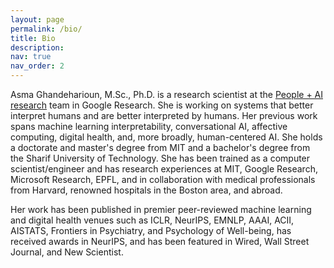 ```yaml
---
layout: page
permalink: /bio/
title: Bio
description: 
nav: true
nav_order: 2
---
```


Asma Ghandeharioun, M.Sc., Ph.D. is a research scientist at the <a href="https://google.ai/pair/">People + AI research</a> team in Google Research. She is working on systems that better interpret humans and are better interpreted by humans. Her previous work spans machine learning interpretability, conversational AI, affective computing, digital health, and, more broadly, human-centered AI. She holds a doctorate and master's degree from MIT and a bachelor's degree from the Sharif University of Technology. She has been trained as a computer scientist/engineer and has research experiences at MIT, Google Research, Microsoft Research, EPFL, and in collaboration with medical professionals from Harvard, renowned hospitals in the Boston area, and abroad.

 Her work has been published in premier peer-reviewed machine learning and digital health venues such as ICLR, NeurIPS, EMNLP, AAAI, ACII, AISTATS, Frontiers in Psychiatry, and Psychology of Well-being, has received awards in NeurIPS, and has been featured in Wired, Wall Street Journal, and New Scientist.

   
